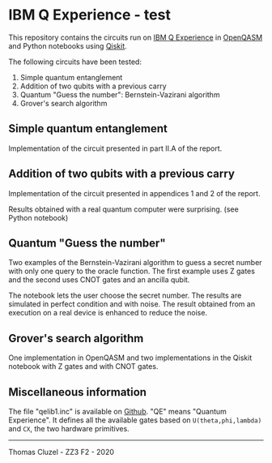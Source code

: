 # IBM Q Experience - test

This repository contains the circuits run on [IBM Q Experience](https://quantum-computing.ibm.com/)
in [OpenQASM](https://github.com/Qiskit/openqasm) and Python notebooks
using [Qiskit](https://qiskit.org/documentation/).

The following circuits have been tested:
1. Simple quantum entanglement
1. Addition of two qubits with a previous carry
1. Quantum "Guess the number": Bernstein-Vazirani algorithm
1. Grover's search algorithm

## Simple quantum entanglement

Implementation of the circuit presented in part II.A of the report.

## Addition of two qubits with a previous carry

Implementation of the circuit presented in appendices 1 and 2 of the report.

Results obtained with a real quantum computer were surprising. (see Python notebook)

## Quantum "Guess the number"

Two examples of the Bernstein-Vazirani algorithm to guess a secret number with
only one query to the oracle function. The first example uses Z gates and the second
uses CNOT gates and an ancilla qubit.

The notebook lets the user choose the secret number. The results are simulated
in perfect condition and with noise. The result obtained from an execution on
a real device is enhanced to reduce the noise.

## Grover's search algorithm

One implementation in OpenQASM and two implementations in the Qiskit notebook
with Z gates and with CNOT gates.


## Miscellaneous information

The file "qelib1.inc" is available on [Github](https://github.com/Qiskit/openqasm/blob/master/examples/generic/qelib1.inc).
"QE" means "Quantum Experience".
It defines all the available gates based on `U(theta,phi,lambda)` and `CX`, the two hardware primitives.

--------------------------------------------------------------------------------
Thomas Cluzel - ZZ3 F2 - 2020
